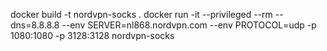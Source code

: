 
docker build -t nordvpn-socks .
docker run -it --privileged --rm --dns=8.8.8.8 --env SERVER=nl868.nordvpn.com --env PROTOCOL=udp -p 1080:1080 -p 3128:3128 nordvpn-socks

